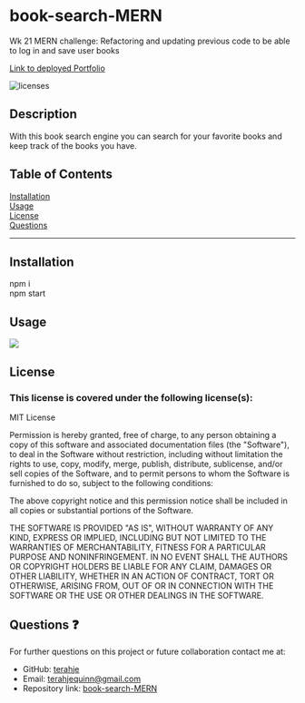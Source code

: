 # book-search-MERN
Wk 21 MERN challenge: Refactoring and updating previous code to be able to log in and save user books

[Link to deployed Portfolio]()


![licenses](https://img.shields.io/badge/License-MIT_License-blue.svg)

## Description
With this book search engine you can search for your favorite books and keep track of the books you have.

## Table of Contents
[Installation](#installation)<br>
[Usage](#usage)<br>
[License](#license)<br>
[Questions](#questions)<br>
***
## Installation
npm i<br>
npm start

## Usage
![](/src/assets/images/screenshot.jpg)

## License
### This license is covered under the following license(s):
MIT License

Permission is hereby granted, free of charge, to any person obtaining a copy
of this software and associated documentation files (the "Software"), to deal
in the Software without restriction, including without limitation the rights
to use, copy, modify, merge, publish, distribute, sublicense, and/or sell
copies of the Software, and to permit persons to whom the Software is
furnished to do so, subject to the following conditions:

The above copyright notice and this permission notice shall be included in all
copies or substantial portions of the Software.

THE SOFTWARE IS PROVIDED "AS IS", WITHOUT WARRANTY OF ANY KIND, EXPRESS OR
IMPLIED, INCLUDING BUT NOT LIMITED TO THE WARRANTIES OF MERCHANTABILITY,
FITNESS FOR A PARTICULAR PURPOSE AND NONINFRINGEMENT. IN NO EVENT SHALL THE
AUTHORS OR COPYRIGHT HOLDERS BE LIABLE FOR ANY CLAIM, DAMAGES OR OTHER
LIABILITY, WHETHER IN AN ACTION OF CONTRACT, TORT OR OTHERWISE, ARISING FROM,
OUT OF OR IN CONNECTION WITH THE SOFTWARE OR THE USE OR OTHER DEALINGS IN THE
SOFTWARE.

## Questions :question:
For further questions on this project or future collaboration contact me at:<br>
* GitHub: [terahje](https://github.com/terahje)
* Email: terahjequinn@gmail.com
* Repository link: [book-search-MERN](https://github.com/terahje/book-search-MERN)